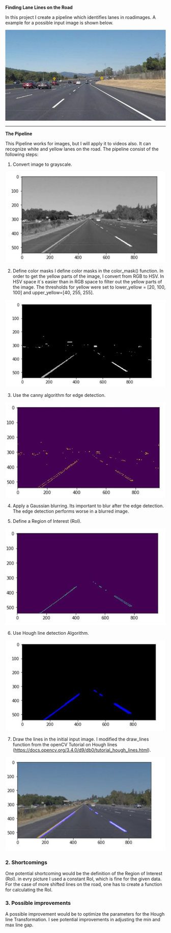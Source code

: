 **Finding Lane Lines on the Road**

In this project I create a pipeline which identifies lanes in roadimages.
A example for a possible input image is shown below.

[//]: # (Image References)
![alt text](solidWhiteCurve.jpg "solidWhiteCurve")


---
**The Pipeline**

This Pipeline works for images, but I will apply it to videos also. It can recognize white and yellow lanes on the road.
The pipeline consist of the following steps:

1. Convert image to grayscale.

![alt text](gray.JPG "gray")

2. Define color masks
I define color masks in the color_mask() function. In order to get the yellow parts of the image, I convert from RGB to HSV.
In HSV space it`s easier than in RGB space to filter out the yellow parts of the image.
The thresholds for yellow were set to lower_yellow = [20, 100, 100] and upper_yellow=[40, 255, 255].

![alt text](masked.JPG "masked")

3. Use the canny algorithm for edge detection.

![alt text](canny.JPG "canny")

4. Apply a Gaussian blurring.
Its important to blur after the edge detection. The edge detection performs worse in a blurred image.

5. Define a Region of Interest (RoI).

![alt text](RoI.JPG "RoI")

6. Use Hough line detection Algorithm.

![alt text](Hough_line.JPG "Hough_lines")

7. Draw the lines in the initial input image.
I modified the draw_lines function from the openCV Tutorial on Hough lines (https://docs.opencv.org/3.4.0/d9/db0/tutorial_hough_lines.html).

![alt text](weighted.JPG "weighted")


### 2. Shortcomings


One potential shortcoming would be the definition of the Region of Interest (RoI). in evry picture I used a constant RoI, which is fine for the given data.
For the case of more shifted lines on the road, one has to create a function for calculating the RoI.


### 3. Possible improvements

A possible improvement would be to optimize the parameters for the Hough line Transformation. I see potential improvements in adjusting the min and max line gap. 

